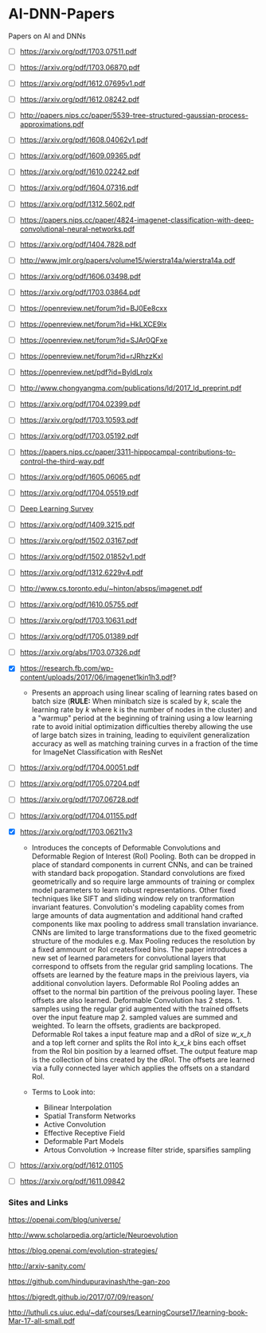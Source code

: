 # AI-DNN-Papers
Papers on AI and DNNs

- [ ] https://arxiv.org/pdf/1703.07511.pdf

- [ ] https://arxiv.org/pdf/1703.06870.pdf

- [ ] https://arxiv.org/pdf/1612.07695v1.pdf

- [ ] https://arxiv.org/pdf/1612.08242.pdf

- [ ] http://papers.nips.cc/paper/5539-tree-structured-gaussian-process-approximations.pdf

- [ ] https://arxiv.org/pdf/1608.04062v1.pdf

- [ ] https://arxiv.org/pdf/1609.09365.pdf

- [ ] https://arxiv.org/pdf/1610.02242.pdf

- [ ] https://arxiv.org/pdf/1604.07316.pdf

- [ ] https://arxiv.org/pdf/1312.5602.pdf

- [ ] https://papers.nips.cc/paper/4824-imagenet-classification-with-deep-convolutional-neural-networks.pdf

- [ ] https://arxiv.org/pdf/1404.7828.pdf

- [ ] http://www.jmlr.org/papers/volume15/wierstra14a/wierstra14a.pdf

- [ ] https://arxiv.org/pdf/1606.03498.pdf

- [ ] https://arxiv.org/pdf/1703.03864.pdf

- [ ] https://openreview.net/forum?id=BJ0Ee8cxx

- [ ] https://openreview.net/forum?id=HkLXCE9lx

- [ ] https://openreview.net/forum?id=SJAr0QFxe

- [ ] https://openreview.net/forum?id=rJRhzzKxl

- [ ] https://openreview.net/pdf?id=ByldLrqlx

- [ ] http://www.chongyangma.com/publications/ld/2017_ld_preprint.pdf

- [ ] https://arxiv.org/pdf/1704.02399.pdf

- [ ] https://arxiv.org/pdf/1703.10593.pdf

- [ ] https://arxiv.org/pdf/1703.05192.pdf

- [ ] https://papers.nips.cc/paper/3311-hippocampal-contributions-to-control-the-third-way.pdf

- [ ] https://arxiv.org/pdf/1605.06065.pdf

- [ ] https://arxiv.org/pdf/1704.05519.pdf

- [ ] [Deep Learning Survey](https://www.nature.com/articles/nature14539.epdf?referrer_access_token=K4awZz78b5Yn2_AoPV_4Y9RgN0jAjWel9jnR3ZoTv0PU8PImtLRceRBJ32CtadUBVOwHuxbf2QgphMCsA6eTOw64kccq9ihWSKdxZpGPn2fn3B_8bxaYh0svGFqgRLgaiyW6CBFAb3Fpm6GbL8a_TtQQDWKuhD1XKh_wxLReRpGbR_NdccoaiKP5xvzbV-x7b_7Y64ZSpqG6kmfwS6Q1rw%3D%3D&tracking_referrer=www.nature.com)

- [ ] https://arxiv.org/pdf/1409.3215.pdf

- [ ] https://arxiv.org/pdf/1502.03167.pdf

- [ ] https://arxiv.org/pdf/1502.01852v1.pdf

- [ ] https://arxiv.org/pdf/1312.6229v4.pdf

- [ ] http://www.cs.toronto.edu/~hinton/absps/imagenet.pdf

- [ ] https://arxiv.org/pdf/1610.05755.pdf

- [ ] https://arxiv.org/pdf/1703.10631.pdf

- [ ] https://arxiv.org/pdf/1705.01389.pdf

- [ ] https://arxiv.org/abs/1703.07326.pdf

- [x] https://research.fb.com/wp-content/uploads/2017/06/imagenet1kin1h3.pdf?

  - Presents an approach using linear scaling of learning rates based on batch size (**RULE:** When minibatch size is scaled by _k_, scale the learning rate by _k_ where k is the number of nodes in the cluster) and a "warmup" period at the beginning of training using a low learning rate to avoid initial optimization difficulties thereby allowing the use of large batch sizes in training, leading to equivilent generalization accuracy as well as matching training curves in a fraction of the time for ImageNet Classification with ResNet  
- [ ] https://arxiv.org/pdf/1704.00051.pdf

- [ ] https://arxiv.org/pdf/1705.07204.pdf

- [ ] https://arxiv.org/pdf/1707.06728.pdf

- [ ] https://arxiv.org/pdf/1704.01155.pdf

- [X] https://arxiv.org/pdf/1703.06211v3

  - Introduces the concepts of Deformable Convolutions and Deformable Region of Interest (RoI) Pooling. Both can be dropped in place of standard components in current CNNs, and can be trained with standard back propogation. Standard convolutions are fixed geometrically and so require large ammounts of training or complex model parameters to learn robust representations. Other fixed techniques like SIFT and sliding window rely on tranformation invariant features. Convolution's modeling capablity comes from large amounts of data augmentation and additional hand crafted components like max pooling to address small translation invariance. CNNs are limited to large transformations due to the fixed geometric structure of the modules e.g. Max Pooling reduces the resolution by a fixed ammount or RoI createsfixed bins. The paper introduces a new set of learned parameters for convolutional layers that correspond to offsets from the regular grid sampling locations. The offsets are learned by the feature maps in the preivious layers, via additional convolution layers. Deformable RoI Pooling addes an offset to the normal bin partition of the preivous pooling layer. These offsets are also learned. Deformable Convolution has 2 steps. 1. samples using the regular grid augmented with the trained offsets over the input feature map 2. sampled values are summed and weighted. To learn the offsets, gradients are backproped. Deformable RoI takes a input feature map and a dRoI of size _w_x_h_ and a top left corner and splits the RoI into _k_x_k_ bins each offset from the RoI bin position by a learned offset. The output feature map is the collection of bins created by the dRoI. The offsets are learned via a fully connected layer which applies the offsets on a standard RoI.  
  
  - Terms to Look into:
    - Bilinear Interpolation
    - Spatial Transform Networks
    - Active Convolution
    - Effective Receptive Field
    - Deformable Part Models 
    - Artous Convolution -> Increase filter stride, sparsifies sampling  
    
- [ ] https://arxiv.org/pdf/1612.01105

- [ ] https://arxiv.org/pdf/1611.09842

### Sites and Links
https://openai.com/blog/universe/

http://www.scholarpedia.org/article/Neuroevolution

https://blog.openai.com/evolution-strategies/

http://arxiv-sanity.com/

https://github.com/hindupuravinash/the-gan-zoo

https://bigredt.github.io/2017/07/09/reason/

http://luthuli.cs.uiuc.edu/~daf/courses/LearningCourse17/learning-book-Mar-17-all-small.pdf
